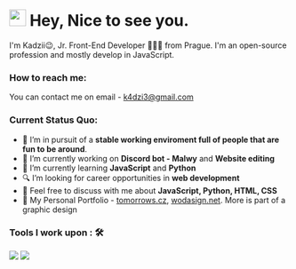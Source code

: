 <h1><img src="https://emojis.slackmojis.com/emojis/images/1531849430/4246/blob-sunglasses.gif?1531849430" width="30"/> Hey, Nice to see you.</h1>

I'm Kadzii😉, Jr. Front-End Developer 👨🏻‍💻 from Prague. I'm an open-source profession and mostly develop in JavaScript.

### How to reach me: 
You can contact me on email - k4dzi3@gmail.com

### Current Status Quo:

- 💼 I’m in pursuit of a <strong>stable working enviroment full of people that are fun to be around</strong>.
- 🔭 I’m currently working on <strong>Discord bot - Malwy</strong> and <strong>Website editing</strong>
- 🌱 I’m currently learning <strong>JavaScript</strong> and <strong>Python</strong>
- 🔍 I’m looking for career opportunities in <strong>web development</strong>
- 💬 Feel free to discuss with me about <strong>JavaScript, Python, HTML, CSS</strong>
- 👀 My Personal Portfolio - [tomorrows.cz](https://524w.eu/), [wodasign.net](wodasign.net). More is part of a graphic design

### Tools I work upon : 🛠

<img src="https://img.shields.io/badge/python%20-%2314354C.svg?&style=for-the-badge&logo=python&logoColor=white">   <img src="https://img.shields.io/badge/javascript%20-%23323330.svg?&style=for-the-badge&logo=javascript&logoColor=%23F7DF1E">
